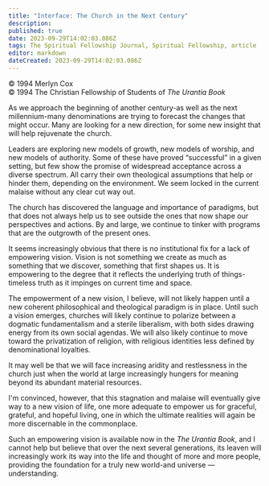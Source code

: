 ```yaml
---
title: "Interface: The Church in the Next Century"
description: 
published: true
date: 2023-09-29T14:02:03.086Z
tags: The Spiritual Fellowship Journal, Spiritual Fellowship, article
editor: markdown
dateCreated: 2023-09-29T14:02:03.086Z
---
```


<p class="v-card v-sheet theme--light gray lighten-3 px-2">© 1994 Merlyn Cox<br>© 1994 The Christian Fellowship of Students of <i>The Urantia Book</i></p>

As we approach the beginning of another century-as well as the next millennium-many denominations are trying to forecast the changes that might occur. Many are looking for a new direction, for some new insight that will help rejuvenate the church.

Leaders are exploring new models of growth, new models of worship, and new models of authority. Some of these have proved “successful” in a given setting, but few show the promise of widespread acceptance across a diverse spectrum. All carry their own theological assumptions that help or hinder them, depending on the environment. We seem locked in the current malaise without any clear cut way out.

The church has discovered the language and importance of paradigms, but that does not always help us to see outside the ones that now shape our perspectives and actions. By and large, we continue to tinker with programs that are the outgrowth of the present ones.

It seems increasingly obvious that there is no institutional fix for a lack of empowering vision. Vision is not something we create as much as something that we discover, something that first shapes us. It is empowering to the degree that it reflects the underlying truth of things-timeless truth as it impinges on current time and space.

The empowerment of a new vision, I believe, will not likely happen until a new coherent philosophical and theological paradigm is in place. Until such a vision emerges, churches will likely continue to polarize between a dogmatic fundamentalism and a sterile liberalism, with both sides drawing energy from its own social agendas. We will also likely continue to move toward the privatization of religion, with religious identities less defined by denominational loyalties.

It may well be that we will face increasing aridity and restlessness in the church just when the world at large increasingly hungers for meaning beyond its abundant material resources.

I'm convinced, however, that this stagnation and malaise will eventually give way to a new vision of life, one more adequate to empower us for graceful, grateful, and hopeful living, one in which the ultimate realities will again be more discernable in the commonplace.

Such an empowering vision is available now in the _The Urantia Book_, and I cannot help but believe that over the next several generations, its leaven will increasingly work its way into the life and thought of more and more people, providing the foundation for a truly new world-and universe — understanding.